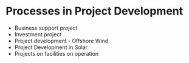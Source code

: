 # Processes in  Project Development

- Business support project
- Investment project
- Project development  - Offshore Wind
- Project Development in Solar
- Projects on facilities on operation